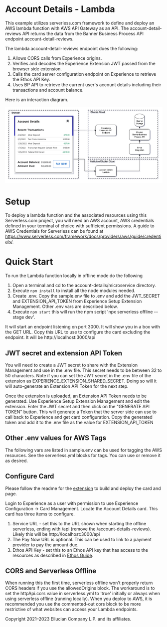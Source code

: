 # Account Details - Lambda
This example utilizes serverless.com framework to define and deploy an AWS lambda function with AWS API Gateway as an API. The account-detail-reviews API returns the data from the Banner Business Process API endpoint account-detail-reviews.

The lambda account-detail-reviews endpoint does the following:
1. Allows CORS calls from Experience origins.
1. Verifies and decodes the Experience Extension JWT passed from the browser side extension.
1. Calls the card server configuration endpoint on Experience to retrieve the Ethos API Key.
1. Uses BP API to retrieve the current user's account details including their transactions and account balance.

Here is an interaction diagram.

![](../docs/images/Account-Details-Diagram.png)

# Setup

To deploy a lambda function and the associated resources using this Serverless.com project, you will need an AWS account, AWS credentials defined in your terminal of choice with sufficient permissions. A guide to AWS Credentials for Serverless can be found at https://www.serverless.com/framework/docs/providers/aws/guide/credentials/.

# Quick Start

To run the Lambda function locally in offline mode do the following

1. Open a terminal and cd to the account-details/microservice directory.
1. Execute `npm install` to install all the node modules needed.
1. Create .env. Copy the sample.env file to .env and add the JWT_SECRET and EXTENSION_API_TOKEN from Experience Setup Extension Management. Other .env vars are described below.
1. Execute `npm start` this will run the npm script 'npx serverless offline --stage dev'.

It will start an endpoint listening on port 3000. It will show you in a box with the GET URL. Copy this URL to use to configure the card excluding the endpoint. It will be http://localhost:3000/api

## JWT secret and extension API Token
You will need to create a JWT secret to share with the Extension Management and use in the .env file. This secret needs to be between 32 to 50 characters. Note if you can set the JWT secret in the .env file of the extension as EXPERIENCE_EXTENSION_SHARED_SECRET. Doing so will it will auto-generate an Extension API Token for the next step.

Once the extension is uploaded, an Extension API Token needs to be generated. Use Experience Setup Extension Management and edit the extension. Enter the JWT secret and then click on the "GENERATE API TOKEN" button. This will generate a Token that the server side can use to call back to Experience and get card configuration. Copy the generated token and add it to the .env file as the value for EXTENSION_API_TOKEN

## Other .env values for AWS Tags
The following vars are listed in sample.env can be used for tagging the AWS resources. See the serverless.yml blocks for tags. You can use or remove it as desired.

## Configure Card

Please follow the readme for the [extension](../extension/README.md)  to build and deploy the card and page.

Login to Experience as a user with permission to use Experience Configuration -> Card Management. Locate the Account Details card. This card has three items to configure.

1. Service URL - set this to the URL shown when starting the offline serverless, ending with /api (remove the /account-details-reviews). Likely this will be http://localhost:3000/api
1. The Pay Now URL is optional. This can be used to link to a payment provider to pay the amount due.
1. Ethos API Key - set this to an Ethos API key that has access to the resources as described in [Ethos Guide](../docs/ethos-guide.md).

## CORS and Serverless Offline

When running this the first time, serverless offline won't properly return CORS headers if you use the allowedOrigins block. The workaround is to set the httpApi.cors value in serverless.yml to 'true' initially or always when using serverless offline (running locally). When you deploy to AWS, it is recommended you use the commented-out cors block to be more restrictive of what websites can access your Lambda endpoints.

Copyright 2021–2023 Ellucian Company L.P. and its affiliates.
